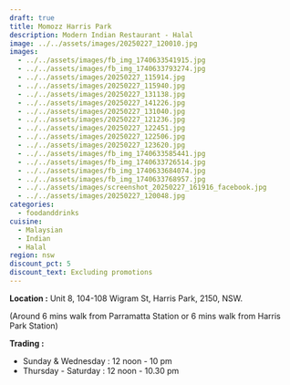 ```yaml
---
draft: true
title: Momozz Harris Park
description: Modern Indian Restaurant - Halal
image: ../../assets/images/20250227_120010.jpg
images:
  - ../../assets/images/fb_img_1740633541915.jpg
  - ../../assets/images/fb_img_1740633793274.jpg
  - ../../assets/images/20250227_115914.jpg
  - ../../assets/images/20250227_115940.jpg
  - ../../assets/images/20250227_131138.jpg
  - ../../assets/images/20250227_141226.jpg
  - ../../assets/images/20250227_131040.jpg
  - ../../assets/images/20250227_121236.jpg
  - ../../assets/images/20250227_122451.jpg
  - ../../assets/images/20250227_122506.jpg
  - ../../assets/images/20250227_123620.jpg
  - ../../assets/images/fb_img_1740633585441.jpg
  - ../../assets/images/fb_img_1740633726514.jpg
  - ../../assets/images/fb_img_1740633684074.jpg
  - ../../assets/images/fb_img_1740633768957.jpg
  - ../../assets/images/screenshot_20250227_161916_facebook.jpg
  - ../../assets/images/20250227_120048.jpg
categories:
  - foodanddrinks
cuisine:
  - Malaysian
  - Indian
  - Halal
region: nsw
discount_pct: 5
discount_text: Excluding promotions
---
```

**Location :** Unit 8, 104-108 Wigram St, Harris Park, 2150, NSW. 

(Around 6 mins walk from Parramatta Station or 6 mins walk from Harris Park Station)

**Trading :**

* Sunday & Wednesday : 12 noon - 10 pm
* Thursday - Saturday : 12 noon - 10.30 pm
